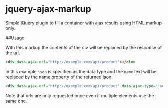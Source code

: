 # jquery-ajax-markup
Simple jQuery plugin to fill a container with ajax results using HTML markup only.

##Usage

With this markup the contents of the div will be replaced by the response of the url.
```html
<div data-ajax-url="http://example.com/api/product"></div>
```

In this example `json` is specified as the data type and the `name` text will be replaced by the name property of the returned json.
```html
<div data-ajax-url="http://example.com/api/product" data-ajax-type="json">name</div>
```

Note that urls are only requested once even if multiple elements use the same one.

